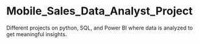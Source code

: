 # Mobile_Sales_Data_Analyst_Project
Different projects on python, SQL, and Power BI where data is analyzed to get meaningful insights.
